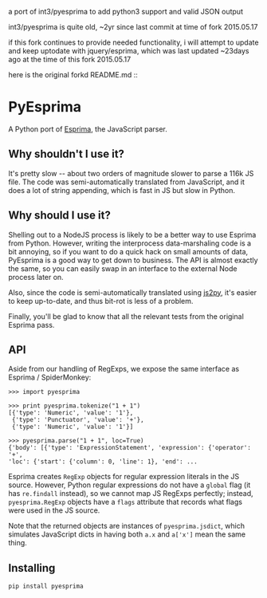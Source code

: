a port of int3/pyesprima to add python3 support and valid JSON output

int3/pyesprima is quite old, ~2yr since last commit at time of fork 2015.05.17

if this fork continues to provide needed functionality,
i will attempt to update and keep uptodate with jquery/esprima,
which was last updated ~23days ago at the time of this fork 2015.05.17




here is the original forkd README.md ::

PyEsprima
=========

A Python port of [Esprima][1], the JavaScript parser.

Why shouldn't I use it?
-----------------------

It's pretty slow -- about two orders of magnitude slower to parse a 116k JS
file. The code was semi-automatically translated from JavaScript, and it does a
lot of string appending, which is fast in JS but slow in Python.

Why should I use it?
--------------------

Shelling out to a NodeJS process is likely to be a better way to use Esprima
from Python. However, writing the interprocess data-marshaling code is a bit
annoying, so if you want to do a quick hack on small amounts of data, PyEsprima
is a good way to get down to business. The API is almost exactly the same, so
you can easily swap in an interface to the external Node process later on.

Also, since the code is semi-automatically translated using [js2py][2], it's
easier to keep up-to-date, and thus bit-rot is less of a problem.

Finally, you'll be glad to know that all the relevant tests from the original
Esprima pass.

API
---

Aside from our handling of RegExps, we expose the same interface as Esprima /
SpiderMonkey:

    >>> import pyesprima

    >>> print pyesprima.tokenize("1 + 1")
    [{'type': 'Numeric', 'value': '1'},
     {'type': 'Punctuator', 'value': '+'},
     {'type': 'Numeric', 'value': '1'}]

    >>> pyesprima.parse("1 + 1", loc=True)
    {'body': [{'type': 'ExpressionStatement', 'expression': {'operator': '+',
    'loc': {'start': {'column': 0, 'line': 1}, 'end': ...

Esprima creates `RegExp` objects for regular expression literals in the JS
source. However, Python regular expressions do not have a `global` flag (it has
`re.findall` instead), so we cannot map JS RegExps perfectly; instead,
`pyesprima.RegExp` objects have a `flags` attribute that records what flags were
used in the JS source.

Note that the returned objects are instances of `pyesprima.jsdict`, which
simulates JavaScript dicts in having both `a.x` and `a['x']` mean the same
thing.

Installing
----------

    pip install pyesprima


[1]: http://esprima.org/
[2]: https://github.com/int3/js2py
